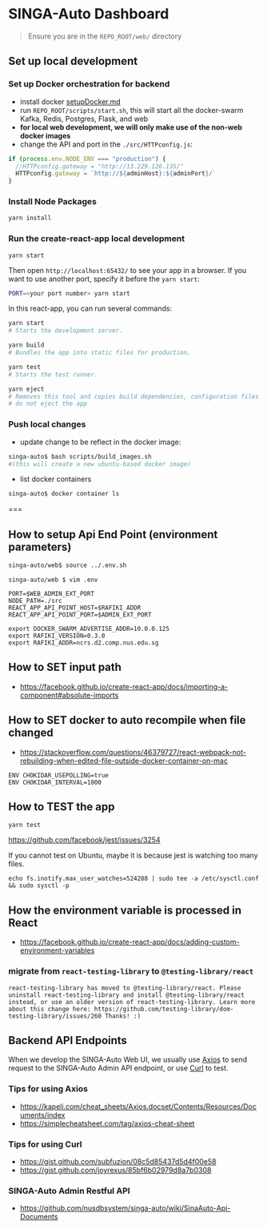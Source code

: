 # SINGA-Auto Dashboard

> Ensure you are in the `REPO_ROOT/web/` directory

## Set up local development

### Set up Docker orchestration for backend
- install docker [setupDocker.md](./docsWebDev/seupDocker.md)
- run `REPO_ROOT/scripts/start.sh`, this will start all the docker-swarm Kafka, Redis, Postgres, Flask, and web
- **for local web development, we will only make use of the non-web docker images**
- change the API and port in the `./src/HTTPconfig.js`:
```js
if (process.env.NODE_ENV === "production") {
  //HTTPconfig.gateway = "http://13.229.126.135/"
  HTTPconfig.gateway = `http://${adminHost}:${adminPort}/`
}
```

### Install Node Packages

```sh
yarn install
```

### Run the create-react-app local development
```
yarn start
```
Then open `http://localhost:65432/` to see your app in a browser. If you want to use another port, specify it before the `yarn start`:
```sh
PORT=<your port number> yarn start
```

In this react-app, you can run several commands:
```sh
yarn start
# Starts the development server.

yarn build
# Bundles the app into static files for production.

yarn test
# Starts the test runner.

yarn eject
# Removes this tool and copies build dependencies, configuration files and scripts into the app directory. If you do this, you can’t go back!
# do not eject the app
```

### Push local changes
- update change to be reflect in the docker image:
```sh
singa-auto$ bash scripts/build_images.sh
#(this will create a new ubuntu-based docker image)
```
- list docker containers
```sh
singa-auto$ docker container ls
```

===

## How to setup Api End Point (environment parameters)

```sh
singa-auto/web$ source ../.env.sh
```

```
singa-auto/web $ vim .env
```

```
PORT=$WEB_ADMIN_EXT_PORT
NODE_PATH=./src
REACT_APP_API_POINT_HOST=$RAFIKI_ADDR
REACT_APP_API_POINT_PORT=$ADMIN_EXT_PORT
```

```
export DOCKER_SWARM_ADVERTISE_ADDR=10.0.0.125
export RAFIKI_VERSION=0.3.0
export RAFIKI_ADDR=ncrs.d2.comp.nus.edu.sg
```

## How to SET input path

- https://facebook.github.io/create-react-app/docs/importing-a-component#absolute-imports

## How to SET docker to auto recompile when file changed
- https://stackoverflow.com/questions/46379727/react-webpack-not-rebuilding-when-edited-file-outside-docker-container-on-mac

```
ENV CHOKIDAR_USEPOLLING=true
ENV CHOKIDAR_INTERVAL=1000
```

## How to TEST the app

```
yarn test
```

https://github.com/facebook/jest/issues/3254

If you cannot test on Ubuntu, maybe it is because jest is watching too many files.

```
echo fs.inotify.max_user_watches=524288 | sudo tee -a /etc/sysctl.conf && sudo sysctl -p
```

## How the environment variable is processed in React

- https://facebook.github.io/create-react-app/docs/adding-custom-environment-variables

### migrate from `react-testing-library` to `@testing-library/react`

```
react-testing-library has moved to @testing-library/react. Please uninstall react-testing-library and install @testing-library/react instead, or use an older version of react-testing-library. Learn more about this change here: https://github.com/testing-library/dom-testing-library/issues/260 Thanks! :)
```

## Backend API Endpoints

When we develop the SINGA-Auto Web UI, we usually use [Axios](https://github.com/axios/axios) to send request to the SINGA-Auto Admin API endpoint, or use [Curl](https://github.com/curl/curl) to test.

### Tips for using Axios

- https://kapeli.com/cheat_sheets/Axios.docset/Contents/Resources/Documents/index
- https://simplecheatsheet.com/tag/axios-cheat-sheet 

### Tips for using Curl

- https://gist.github.com/subfuzion/08c5d85437d5d4f00e58
- https://gist.github.com/joyrexus/85bf6b02979d8a7b0308

### SINGA-Auto Admin Restful API

- https://github.com/nusdbsystem/singa-auto/wiki/SinaAuto-Api-Documents
